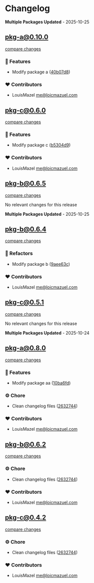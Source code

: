 # Changelog

**Multiple Packages Updated** - 2025-10-25

## pkg-a@0.10.0

[compare changes](https://github.com/LouisMazel/test-changelogen-monorepo/compare/pkg-a@0.9.0...pkg-a@0.10.0)

### 🚀 Features

- Modify package a ([40b07d8](https://github.com/LouisMazel/test-changelogen-monorepo/commit/40b07d8))

### ❤️ Contributors

- LouisMazel <me@loicmazuel.com>

## pkg-c@0.6.0

[compare changes](https://github.com/LouisMazel/test-changelogen-monorepo/compare/pkg-c@0.5.1...pkg-c@0.6.0)

### 🚀 Features

- Modify package c ([b5304d9](https://github.com/LouisMazel/test-changelogen-monorepo/commit/b5304d9))

### ❤️ Contributors

- LouisMazel <me@loicmazuel.com>

## pkg-b@0.6.5

[compare changes](https://github.com/LouisMazel/test-changelogen-monorepo/compare/pkg-b@0.6.4...pkg-b@0.6.5)

No relevant changes for this release


**Multiple Packages Updated** - 2025-10-25

## pkg-b@0.6.4

[compare changes](https://github.com/LouisMazel/test-changelogen-monorepo/compare/pkg-b@0.6.3...pkg-b@0.6.4)

### 💅 Refactors

- Modify package b ([9aee63c](https://github.com/LouisMazel/test-changelogen-monorepo/commit/9aee63c))

### ❤️ Contributors

- LouisMazel <me@loicmazuel.com>

## pkg-c@0.5.1

[compare changes](https://github.com/LouisMazel/test-changelogen-monorepo/compare/pkg-c@0.5.0...pkg-c@0.5.1)

No relevant changes for this release


**Multiple Packages Updated** - 2025-10-24

## pkg-a@0.8.0

[compare changes](https://github.com/LouisMazel/test-changelogen-monorepo/compare/pkg-a@0.7.0...v0.8.0)

### 🚀 Features

- Modify package aa ([10ba6fd](https://github.com/LouisMazel/test-changelogen-monorepo/commit/10ba6fd))

### ⚙️ Chore

- Clean changelog files ([2632744](https://github.com/LouisMazel/test-changelogen-monorepo/commit/2632744))

### ❤️ Contributors

- LouisMazel <me@loicmazuel.com>

## pkg-b@0.6.2

[compare changes](https://github.com/LouisMazel/test-changelogen-monorepo/compare/pkg-b@0.6.1...v0.6.2)

### ⚙️ Chore

- Clean changelog files ([2632744](https://github.com/LouisMazel/test-changelogen-monorepo/commit/2632744))

### ❤️ Contributors

- LouisMazel <me@loicmazuel.com>

## pkg-c@0.4.2

[compare changes](https://github.com/LouisMazel/test-changelogen-monorepo/compare/pkg-c@0.4.1...v0.4.2)

### ⚙️ Chore

- Clean changelog files ([2632744](https://github.com/LouisMazel/test-changelogen-monorepo/commit/2632744))

### ❤️ Contributors

- LouisMazel <me@loicmazuel.com>
